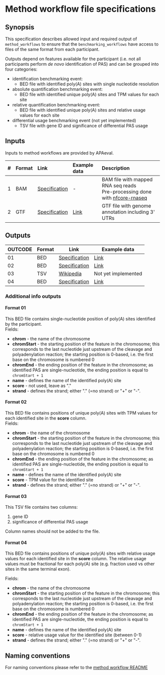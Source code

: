 # Method workflow file specifications

## Synopsis

This specification describes allowed input and required output of `method_workflows` to ensure that the `benchmarking_workflows` have access to files of the same format from each participant.

Outputs depend on features available for the participant (i.e. not all participants perform *de novo* identification of PAS) and can be grouped into four categories:

- identification benchmarking event:
  - BED file with identified poly(A) sites with single nucleotide resolution
- absolute quantification benchmarking event:
  - BED file with identified unique poly(A) sites and TPM values for each site
- relative quantification benchmarking event:
  - BED file with identified unique poly(A) sites and relative usage values for each site
- differential usage benchmarking event (not yet implemented)
  - TSV file with gene ID and significance of differential PAS usage

## Inputs

Inputs to method workflows are provided by APAeval.

| # | Format | Link | Example data | Description |
| :-- | :--- | :--- | :--- | :----------|
| 1 | BAM | [Specification][spec-bam] | - | BAM file with mapped RNA seq reads<br/>Pre-processing done with [nfcore-rnaseq][nfcore-rnaseq]
| 2 | GTF | [Specification][spec-gtf] | [Link][in2] | GTF file with genome annotation including 3' UTRs |

## Outputs


| OUTCODE | Format | Link | Example data |
  | --- | --- | --- | --- |
  | 01 | BED | [Specification][spec-bed] | [Link][out-i] |
  | 02 | BED | [Specification][spec-bed] | [Link][out-aq] |
  | 03 | TSV | [Wikipedia][wiki-tsv] | Not yet implemented |
  | 04 | BED | [Specification][spec-bed] | [Link][out-rq] |

### Additional info outputs

#### Format 01

This BED file contains single-nucleotide position of poly(A) sites identified by the participant.  
Fields:

- **chrom** - the name of the chromosome
- **chromStart** - the starting position of the feature in the chromosome; this corresponds to the last nucleotide just upstream of the cleavage and polyadenylation reaction; the starting position is 0-based, i.e. the first base on the chromosome is numbered 0
- **chromEnd** - the ending position of the feature in the chromosome; as identified PAS are single-nucleotide, the ending position is equal to `chromStart + 1`
- **name** - defines the name of the identified poly(A) site
- **score** - not used, leave as "."
- **strand** - defines the strand; either "." (=no strand) or "+" or "-".

#### Format 02

This BED file contains positions of unique poly(A) sites with TPM values for each identified site in the **score** column.  
Fields:

- **chrom** - the name of the chromosome
- **chromStart** - the starting position of the feature in the chromosome; this corresponds to the last nucleotide just upstream of the cleavage and polyadenylation reaction; the starting position is 0-based, i.e. the first base on the chromosome is numbered 0
- **chromEnd** - the ending position of the feature in the chromosome; as identified PAS are single-nucleotide, the ending position is equal to `chromStart + 1`
- **name** - defines the name of the identified poly(A) site
- **score** - TPM value for the identified site
- **strand** - defines the strand; either "." (=no strand) or "+" or "-".

#### Format 03

This TSV file contains two columns:

1. gene ID
2. significance of differential PAS usage

Column names should not be added to the file.

#### Format 04

This BED file contains positions of unique poly(A) sites with relative usage values for each identified site in the **score** column. The relative usage values must be fractional for each poly(A) site (e.g. fraction used vs other sites in the same terminal exon).

Fields:

- **chrom** - the name of the chromosome
- **chromStart** - the starting position of the feature in the chromosome; this corresponds to the last nucleotide just upstream of the cleavage and polyadenylation reaction; the starting position is 0-based, i.e. the first base on the chromosome is numbered 0
- **chromEnd** - the ending position of the feature in the chromosome; as identified PAS are single-nucleotide, the ending position is equal to `chromStart + 1`
- **name** - defines the name of the identified poly(A) site
- **score** - relative usage value for the identified site (between 0-1)
- **strand** - defines the strand; either "." (=no strand) or "+" or "-".


## Naming conventions
For naming conventions please refer to the [method workflow README][ex-readme]

[//]: # (References)

[in2]: ./example_files/input2.gtf
[nfcore-rnaseq]: <https://nf-co.re/rnaseq>
[out-aq]: ./example_files/output_absQuant.bed
[out-i]: ./example_files/output_identification.bed
[out-rq]: ./example_files/output_relQuant.bed
[spec-bed]: <https://genome.ucsc.edu/FAQ/FAQformat.html#format1>
[spec-bam]: <https://samtools.github.io/hts-specs/SAMv1.pdf>
[spec-gtf]: <https://genome.ucsc.edu/FAQ/FAQformat.html#format4>
[wiki-tsv]: <https://en.wikipedia.org/wiki/Tab-separated_values>
[ex-readme]: ./README.md
[ex-readme-in]: ./README.md#more-details
